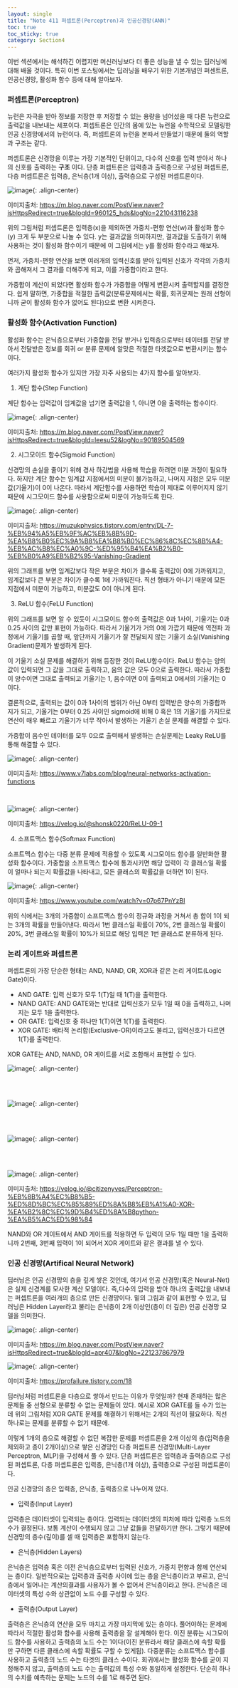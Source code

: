 ```yaml
---
layout: single
title: "Note 411 퍼셉트론(Perceptron)과 인공신경망(ANN)"
toc: true
toc_sticky: true
category: Section4
---
```


이번 섹션에서는 해석하긴 어렵지만 머신러닝보다 더 좋은 성능을 낼 수 있는 딥러닝에 대해 배울 것이다. 특히 이번 포스팅에서는 딥러닝을 배우기 위한 기본개념인 퍼센트론, 인공신경망, 활성화
함수 등에 대해 알아보자.

### 퍼셉트론(Perceptron)
뉴런은 자극을 받아 정보를 저장한 후 저장할 수 있는 용량을 넘어섰을 때 다른 뉴런으로 출력값을 내보내는 세포이다. 퍼셉트론은 인간의 몸에 있는 뉴런을 수학적으로 모델링한 인공 신경망에서의 뉴런이다. 즉, 퍼셉트론의 뉴런을 본따서 만들었기 때문에 둘의 역할과 구조는 같다.

퍼셉트론은 신경망을 이루는 가장 기본적인 단위이고, 다수의 신호를 입력 받아서 하나의 신호를 출력하는 **구조** 이다. 단층 퍼셉트론은 입력층과 출력층으로 구성된 퍼셉트론, 다층 퍼셉트론은 입력층, 은닉층(1개 이상), 출력층으로 구성된 퍼셉트론이다.

![image](https://user-images.githubusercontent.com/97672187/165420850-ffcd20cd-ee28-4edd-8c13-6231da0c2886.png){: .align-center}

이미지출처: https://m.blog.naver.com/PostView.naver?isHttpsRedirect=true&blogId=960125_hds&logNo=221043116238

위의 그림처럼 퍼셉트론은 입력층(x)을 제외하면 가중치-편향 연산(w)과 활성화 함수(y) 크게 두 부분으로 나눌 수 있다. y는 결과값을 의미하지만, 결과값을 도출하기 위해 사용하는 것이
활성화 함수이기 때문에 이 그림에서는 y를 활성화 함수라고 해보자.

먼저, 가중치-편향 연산을 보면 여러개의 입력신호를 받아 입력된 신호가 각각의 가중치와 곱해져서 그 결과를 더해주게 되고, 이를 가중합이라고 한다.

가중합이 계산이 되었다면 활성화 함수가 가중합을 어떻게 변환시켜 출력할지를 결정한다. 쉽게 말하면, 가중합을 적절한 출력값(분류문제에서는 확률, 회귀문제는 원래 선형이니까 굳이
활성화 함수가 없어도 된다)으로 변환 시켜준다.

### 활성화 함수(Activation Function)
활성화 함수는 은닉층으로부터 가중합을 전달 받거나 입력층으로부터 데이터를 전달 받아서 전달받은 정보를 회귀 or 분류 문제에 알맞은 적절한 타겟값으로 변환시키는 함수이다.

여러가지 활성화 함수가 있지만 가장 자주 사용되는 4가지 함수를 알아보자.

1) 계단 함수(Step Function)

계단 함수는 입력값이 임계값을 넘기면 출력값을 1, 아니면 0을 출력하는 함수이다.

![image](https://user-images.githubusercontent.com/97672187/165421654-5d3ab06a-b7bd-4420-a2cc-a0cb6821d5da.png){: .align-center}

이미지출처: https://m.blog.naver.com/PostView.naver?isHttpsRedirect=true&blogId=leesu52&logNo=90189504569


2) 시그모이드 함수(Sigmoid Function)

신경망의 손실을 줄이기 위해 경사 하강법을 사용해 학습을 하려면 미분 과정이 필요하다. 하지만 계단 함수는 임계값 지점에서의 미분이 불가능하고, 나머지 지점은 모두 미분값(기울기)이
0이 나온다. 따라서 계단함수를 사용하면 학습이 제대로 이루어지지 않기 때문에 시그모이드 함수를 사용함으로써 미분이 가능하도록 한다.

![image](https://user-images.githubusercontent.com/97672187/165478281-a70260d3-3912-4d56-b13e-f2cec6f52fe7.png){: .align-center}

이미지출처: https://muzukphysics.tistory.com/entry/DL-7-%EB%94%A5%EB%9F%AC%EB%8B%9D-%EA%B8%B0%EC%9A%B8%EA%B8%B0%EC%86%8C%EC%8B%A4-%EB%AC%B8%EC%A0%9C-%ED%95%B4%EA%B2%B0-%EB%B0%A9%EB%B2%95-Vanishing-Gradient

위의 그래프를 보면 임계값보다 작은 부분은 차이가 클수록 출력값이 0에 가까워지고, 임계값보다 큰 부분은 차이가 클수록 1에 가까워진다.
직선 형태가 아니기 때문에 모든 지점에서 미분이 가능하고, 미분값도 0이 아니게 된다.

3) ReLU 함수(FeLU Function)

위의 그래프를 보면 알 수 있듯이 시그모이드 함수의 출력값은 0과 1사이, 기울기는 0과 0.25 사이의 값만 표현이 가능하다. 따라서 기울기가 거의 0에 가깝기 때문에 역전파 과정에서 기울기를 곱할 때, 앞단까지 기울기가 잘 전달되지 않는
기울기 소실(Vanishing Gradient)문제가 발생하게 된다.

이 기울기 소실 문제를 해결하기 위해 등장한 것이 ReLU함수이다.
ReLU 함수는 양의 값이 입력되면 그 값을 그대로 출력하고, 음의 값은 모두 0으로 출력한다. 따라서 가중합이 양수이면 그대로 출력되고 기울기는 1, 음수이면 0이 출력되고 0에서의
기울기는 0이다. 

결론적으로, 출력되는 값이 0과 1사이의 범위가 아닌 0부터 입력받은 양수의 가중합까지가 되고, 기울기는 0부터 0.25 사이인 sigmoid에 비해 0 혹은 1의 기울기를 가지므로 연산이 매우 빠르고 기울기가 너무 작아서 발생하는 기울기 손실 문제를 해결할 수 있다. 

가중합이 음수인 데이터를 모두 0으로 출력해서 발생하는 손실문제는 Leaky ReLU를 통해 해결할 수 있다.

![image](https://user-images.githubusercontent.com/97672187/165422719-20835c7b-150a-424a-b0c6-f80a42aa1b84.png){: .align-center}

이미지출처: https://www.v7labs.com/blog/neural-networks-activation-functions

<br>

![image](https://user-images.githubusercontent.com/97672187/165422533-31d70af8-550d-4661-ba1b-1ed8352276b4.png){: .align-center}

이미지출처: https://velog.io/@shonsk0220/ReLU-09-1


4) 소프트맥스 함수(Softmax Function)

소프트맥스 함수는 다중 분류 문제에 적용할 수 있도록 시그모이드 함수를 일반화한 활성화 함수이다. 가중합을 소프트맥스 함수에 통과시키면 해당 입력이 각 클래스일 확률이 얼마나 되는지
확률값을 나타내고, 모든 클래스의 확률값을 더하면 1이 된다. 

![image](https://user-images.githubusercontent.com/97672187/165423247-1f822515-dfc7-4fa3-a74a-4ed37059a9ed.png){: .align-center}

이미지출처: https://www.youtube.com/watch?v=07p67PnYzBI

위의 식에서는 3개의 가중합이 소프트맥스 함수의 정규화 과정을 거쳐서 총 합이 1이 되는 3개의 확률을 만들어낸다. 
따라서 1번 클래스일 확률이 70%, 2번 클래스일 확률이 20%, 3번 클래스일 확률이 10%가 되므로 해당 입력은 1번 클래스로 분류하게 된다.

### 논리 게이트와 퍼셉트론
퍼셉트론의 가장 단순한 형태는 AND, NAND, OR, XOR과 같은 논리 게이트(Logic Gate)이다.

- AND GATE: 입력 신호가 모두 1(T)일 때 1(T)을 출력한다.
- NAND GATE: AND GATE와는 반대로 입력신호가 모두 1일 때 0을 출력하고, 나머지는 모두 1을 출력한다.
- OR GATE: 입력신호 중 하나만 1(T)이면 1(T)를 출력한다.
- XOR GATE: 배타적 논리합(Exclusive-OR)이라고도 불리고, 입력신호가 다르면 1(T)를 출력한다.

XOR GATE는 AND, NAND, OR 게이트를 서로 조합해서 표현할 수 있다.

![image](https://user-images.githubusercontent.com/97672187/165428282-2fc75566-7153-42d4-aec8-fe217c556df0.png){: .align-center}

<br>


<br>

![image](https://user-images.githubusercontent.com/97672187/165428351-89391e12-a400-48e9-a558-4725e9d80f5e.png){: .align-center}

<br>


<br>

![image](https://user-images.githubusercontent.com/97672187/165428397-3082e4c0-1135-4209-9206-e48fb92b2ed1.png){: .align-center}

<br>


<br>

![image](https://user-images.githubusercontent.com/97672187/165428420-9748346f-0907-4395-b097-bb5287613bbd.png){: .align-center}

이미지출처: https://velog.io/@citizenyves/Perceptron-%EB%8B%A4%EC%B8%B5-%ED%8D%BC%EC%85%89%ED%8A%B8%EB%A1%A0-XOR-%EA%B2%8C%EC%9D%B4%ED%8A%B8python-%EA%B5%AC%ED%98%84

NAND와 OR 게이트에서 AND 게이트를 적용하면 두 입력이 모두 1일 때만 1을 출력하니까 2번째, 3번째 입력이 1이 되어서 XOR 게이트와 같은 결과를 낼 수 있다.

### 인공 신경망(Artifical Neural Network)
딥러닝은 인공 신경망의 층을 깊게 쌓은 것인데, 여기서 인공 신경망(혹은 Neural-Net)은 실제 신경계를 모사한 계산 모델이다. 즉,다수의 입력을 받아 하나의 출력값을 내보내는 퍼셉트론을 여러개의 층으로 만든 신경망이다. 밑의 그림과 같이 표현할 수 있고, 딥러닝은 Hidden Layer라고 불리는 은닉층이 2개 이상인(층이 더 깊은) 인공 신경망 모델을 의미한다.

![image](https://user-images.githubusercontent.com/97672187/165429549-f3e86b58-07d1-417e-b589-9389e1ad3f19.png){: .align-center}

이미지출처: https://m.blog.naver.com/PostView.naver?isHttpsRedirect=true&blogId=apr407&logNo=221237867979


![image](https://user-images.githubusercontent.com/97672187/165428966-20b61ce2-7972-4a42-9f38-fb26b3a7e8b4.png){: .align-center}

이미지출처: https://profailure.tistory.com/18

딥러닝처럼 퍼셉트론을 다층으로 쌓아서 만드는 이유가 무엇일까? 현재 존재하는 많은 문제들 중 선형으로 분류할 수 없는 문제들이 있다. 
예시로 XOR GATE를 들 수가 있는데 위의 그림처럼 XOR GATE 문제를 해결하기 위해서는 2개의 직선이 필요하다. 직선 하나로는 문제를 분류할 수 없기 때문에.

이렇게 1개의 층으로 해결할 수 없던 복잡한 문제를 퍼셉트론을 2개 이상의 층(입력층을 제외하고 층이 2개이상)으로 쌓은 신경망인 다층 퍼셉트론 신경망(Multi-Layer Perceptron, MLP)을 구성해서 풀 수 있다.
단층 퍼셉트론은 입력층과 출력층으로 구성된 퍼셉트론, 다층 퍼셉트론은 입력층, 은닉층(1개 이상), 출력층으로 구성된 퍼셉트론이다.

인공 신경망의 층은 입력층, 은닉층, 출력층으로 나누어져 있다.

- 입력층(Input Layer)

입력층은 데이터셋이 입력되는 층이다. 입력되는 데이터셋의 피처에 따라 입력층 노드의 수가 결정된다. 보통 계산이 수행되지 않고 그냥 값들을 전달하기만 한다. 그렇기 때문에
신경망의 층수(깊이)를 셀 때 입력층은 포함하지 않는다.

- 은닉층(Hidden Layers)

은닉층은 입력층 혹은 이전 은닉층으로부터 입력된 신호가, 가중치 편향과 함께 연산되는 층이다. 일반적으로는 입력층과 출력층 사이에 있는 층을 은닉층이라고 부르고, 은닉층에서 일어나는 계산의결과를 사용자가 볼 수 없어서 은닉층이라고 한다. 은닉층은 데이터셋의 특성 수와 상관없이 노드 수를 구성할 수 있다.

- 출력층(Output Layer)

출력층은 은닉층의 연산을 모두 마치고 가장 마지막에 있는 층이다. 풀어야하는 문제에 따라서 적절한 활성화 함수를 사용해 출력층을 잘 설계해야 한다.
이진 분류는 시그모이드 함수를 사용하고 출력층의 노드 수는 1이다(이진 분류라서 해당 클래스에 속할 확률만 구하면 다른 클래스에 속할 확률도 구할 수 있게됨). 
다중분류는 소프트맥스 함수를 사용하고 출력층의 노드 수는 타겟의 클래스 수이다.
회귀에서는 활성화 함수를 굳이 지정해주지 않고, 출력층의 노드 수는 출력값의 특성 수와 동일하게 설정한다. 단순히 하나의 수치를 예측하는 문제는 노드의 수를 1로 해주면 된다.

